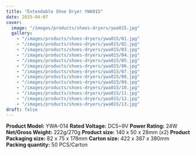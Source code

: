 ```yaml
---
title: "Extendable Shoe Dryer YWA015"
date: 2025-04-07
cover:
  image: "/images/products/shoes-dryers/ywa015.jpg"
  gallery:
    - "/images/products/shoes-dryers/ywa015/01.jpg"
    - "/images/products/shoes-dryers/ywa015/02.jpg"
    - "/images/products/shoes-dryers/ywa015/03.jpg"
    - "/images/products/shoes-dryers/ywa015/04.jpg"
    - "/images/products/shoes-dryers/ywa015/05.jpg"
    - "/images/products/shoes-dryers/ywa015/06.jpg"
    - "/images/products/shoes-dryers/ywa015/07.jpg"
    - "/images/products/shoes-dryers/ywa015/08.jpg"
    - "/images/products/shoes-dryers/ywa015/09.jpg"
    - "/images/products/shoes-dryers/ywa015/10.jpg"
    - "/images/products/shoes-dryers/ywa015/11.jpg"
    - "/images/products/shoes-dryers/ywa015/12.jpg"
    - "/images/products/shoes-dryers/ywa015/13.jpg"
draft: false
---
```

**Product Model:** YWA-014
**Rated Voltage:** DC5~9V
**Power Rating:** 24W
**Net/Gross Weight:** 222g/270g
**Product size:** 140 x 50 x 28mm (x2)
**Product Packaging size:** 82 x 75 x 178mm
**Carton size:** 422 x 387 x 380mm
**Packing quantity:** 50 PCS/Carton
